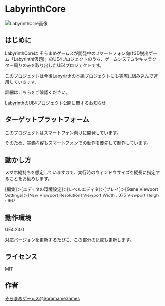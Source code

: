 # LabyrinthCore

![LabyrinthCore画像](https://soramame-games.com/wp-content/uploads/2019/09/LabyrinthCore.png "LabyrinthCore画像")

## はじめに

LabyrinthCoreは そらまめゲームスが開発中のスマートフォン向け3D脱出ゲーム「Labyrinth(仮題)」のUE4プロジェクトのうち、ゲームシステムやキャラクター周りのみを取り出したUE4プロジェクトです。

このプロジェクトは今後Labyrinthの本編プロジェクトにも実際に組み込んで運用していきます。

詳細はこちらをご確認ください。

[LabyrinthのUE4プロジェクト公開に関するお知らせ](https://soramame-games.com/about-labyrinth-ue4)

## ターゲットプラットフォーム

このプロジェクトはスマートフォン向けに開発しています。

そのため、実装内容もスマートフォンでの動作を優先して制作しています。

## 動かし方

スマホ縦持ちを想定していますので、実行時のウィンドウサイズを縦長に指定することをお勧めします。

[編集]＞[エディタの環境設定]＞[レベルエディタ]＞[プレイ]＞[Game Viewport Settings]＞[New Viewport Resolution]
Viewport Width : 375
Viewport Heigh : 667

## 動作環境

UE4.23.0

対応バージョンを更新するたびに、この部分の記載も更新します。

## ライセンス

MIT

## 作者

[そらまめゲームス@SoramameGames](https://twitter.com/SoramameGames)
